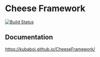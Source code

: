 # Cheese Framework

[![Build Status](https://travis-ci.org/joemccann/dillinger.svg?branch=master)](https://github.com/KubaBoi/CheeseFramework/actions)

## Documentation

https://kubaboi.github.io/CheeseFramework/
